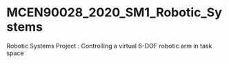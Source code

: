 # MCEN90028_2020_SM1_Robotic_Systems
Robotic Systems Project : Controlling a virtual 6-DOF robotic arm in task space
